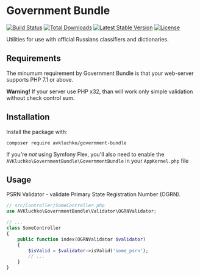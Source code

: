 # Government Bundle

[![Build Status](https://travis-ci.org/avkluchko/government-bundle.svg)](https://travis-ci.org/avkluchko/government-bundle)
[![Total Downloads](https://poser.pugx.org/avkluchko/government-bundle/downloads)](https://packagist.org/packages/avkluchko/government-bundle)
[![Latest Stable Version](https://poser.pugx.org/avkluchko/government-bundle/v/stable)](https://packagist.org/packages/avkluchko/government-bundle)
[![License](https://poser.pugx.org/avkluchko/government-bundle/license)](https://packagist.org/packages/avkluchko/government-bundle)

Utilities for use with official Russians classifiers and dictionaries.

## Requirements

The minumum requirement by Government Bundle is that your web-server supports PHP 7.1 or above. 

**Warning!** If your server use PHP x32, than will work only simple validation without check control sum.

## Installation

Install the package with:

```console
composer require avkluchko/government-bundle
```

If you're *not* using Symfony Flex, you'll also
need to enable the `AVKluchko\GovernmentBundle\GovernmentBundle`
in your `AppKernel.php` file

## Usage

PSRN Validator - validate Primary State Registration Number (OGRN).

```php
// src/Controller/SomeController.php
use AVKluchko\GovernmentBundle\Validator\OGRNValidator;

// ...
class SomeController
{
    public function index(OGRNValidator $validator)
    {
        $isValid = $validator->isValid('some_psrn');
        // ...
    }
}
```
